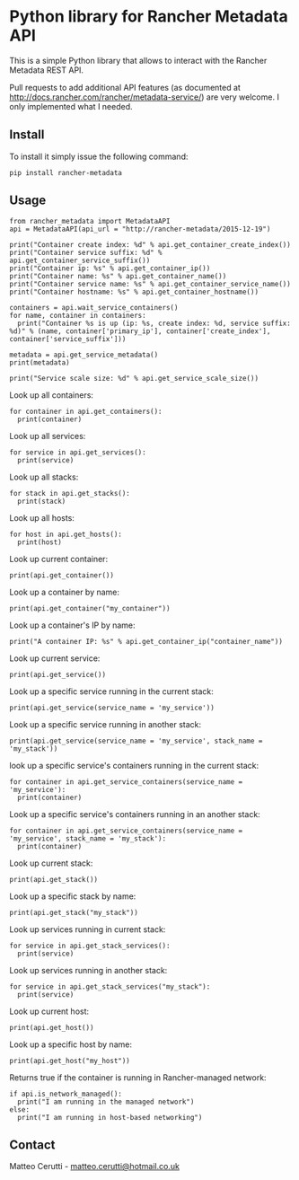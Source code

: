 # Python library for Rancher Metadata API
This is a simple Python library that allows to interact with the Rancher Metadata REST API.

Pull requests to add additional API features (as documented at http://docs.rancher.com/rancher/metadata-service/) are very welcome. I only implemented what I needed.

## Install
To install it simply issue the following command:

```
pip install rancher-metadata
```

## Usage
```
from rancher_metadata import MetadataAPI
api = MetadataAPI(api_url = "http://rancher-metadata/2015-12-19")

print("Container create index: %d" % api.get_container_create_index())
print("Container service suffix: %d" % api.get_container_service_suffix())
print("Container ip: %s" % api.get_container_ip())
print("Container name: %s" % api.get_container_name())
print("Container service name: %s" % api.get_container_service_name())
print("Container hostname: %s" % api.get_container_hostname())

containers = api.wait_service_containers()
for name, container in containers:
  print("Container %s is up (ip: %s, create index: %d, service suffix: %d)" % (name, container['primary_ip'], container['create_index'], container['service_suffix']))

metadata = api.get_service_metadata()
print(metadata)

print("Service scale size: %d" % api.get_service_scale_size())
```

Look up all containers:
```
for container in api.get_containers():
  print(container)
```

Look up all services:
```
for service in api.get_services():
  print(service)
```

Look up all stacks:
```
for stack in api.get_stacks():
  print(stack)
```

Look up all hosts:
```
for host in api.get_hosts():
  print(host)
```

Look up current container:
```
print(api.get_container())
```

Look up a container by name:
```
print(api.get_container("my_container"))
```

Look up a container's IP by name:
```
print("A container IP: %s" % api.get_container_ip("container_name"))
```

Look up current service:
```
print(api.get_service())
```

Look up a specific service running in the current stack:
```
print(api.get_service(service_name = 'my_service'))
```

Look up a specific service running in another stack:
```
print(api.get_service(service_name = 'my_service', stack_name = 'my_stack'))
```

look up a specific service's containers running in the current stack:
```
for container in api.get_service_containers(service_name = 'my_service'):
  print(container)
```

Look up a specific service's containers running in an another stack:
```
for container in api.get_service_containers(service_name = 'my_service', stack_name = 'my_stack'):
  print(container)
```

Look up current stack:
```
print(api.get_stack())
```

Look up a specific stack by name:
```
print(api.get_stack("my_stack"))
```

Look up services running in current stack:
```
for service in api.get_stack_services():
  print(service)
```

Look up services running in another stack:
```
for service in api.get_stack_services("my_stack"):
  print(service)
```

Look up current host:
```
print(api.get_host())
```

Look up a specific host by name:
```
print(api.get_host("my_host"))
```

Returns true if the container is running in Rancher-managed network:
```
if api.is_network_managed():
  print("I am running in the managed network")
else:
  print("I am running in host-based networking")
```

## Contact
Matteo Cerutti - matteo.cerutti@hotmail.co.uk
